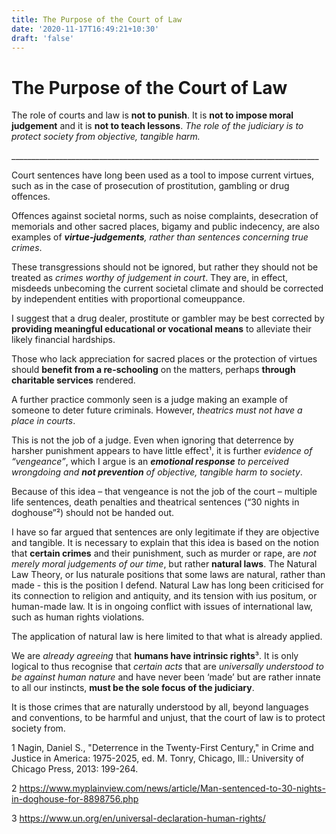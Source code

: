 ```yaml
---
title: The Purpose of the Court of Law
date: '2020-11-17T16:49:21+10:30'
draft: 'false'
---
```

# The Purpose of the Court of Law

The role of courts and law is **not to punish**. It is **not to impose moral judgement** and it is **not to teach lessons**. _The role of the judiciary is to protect society from objective, tangible harm._

\_\_\_\_\_\_\_\_\_\_\_\_\_\_\_\_\_\_\_\_\_\_\_\_\_\_\_\_\_\_\_\_\_\_\_\_\_\_\_\_\_\_\_\_\_\_\_\_\_\_\_\_\_\_\_\_\_\_\_\_\_\_\_\_\_\_\_\_\_\_\_\_\_\_\_\__

Court sentences have long been used as a tool to impose current virtues, such as in the case of prosecution of prostitution, gambling or drug offences. 

Offences against societal norms, such as noise complaints, desecration of memorials and other sacred places, bigamy and public indecency, are also examples of _**virtue-judgements**, rather than sentences concerning true crimes_.

These transgressions should not be ignored, but rather they should not be treated as _crimes worthy of judgement in court_. They are, in effect, misdeeds unbecoming the current societal climate and should be corrected by independent entities with proportional comeuppance.

I suggest that a drug dealer, prostitute or gambler may be best corrected by **providing meaningful educational or vocational means** to alleviate their likely financial hardships.

Those who lack appreciation for sacred places or the protection of virtues should **benefit from a re-schooling** on the matters, perhaps **through charitable services** rendered.

A further practice commonly seen is a judge making an example of someone to deter future criminals. However, _theatrics must not have a place in courts_.

This is not the job of a judge. Even when ignoring that deterrence by harsher punishment appears to have little effect¹, it is further _evidence of “vengeance”_, which I argue is an _**emotional response** to perceived wrongdoing and **not prevention** of objective, tangible harm to society_.

Because of this idea – that vengeance is not the job of the court – multiple life sentences, death penalties and theatrical sentences (“30 nights in doghouse”²) should not be handed out.

I have so far argued that sentences are only legitimate if they are objective and tangible. It is necessary to explain that this idea is based on the notion that **certain crimes** and their punishment, such as murder or rape, are _not merely moral judgements of our time_, but rather **natural laws**. The Natural Law Theory, or Ius naturale positions that some laws are natural, rather than made - this is the position I defend. Natural Law has long been criticised for its connection to religion and antiquity, and its tension with ius positum, or human-made law. It is in ongoing conflict with issues of international law, such as human rights violations.

The application of natural law is here limited to that what is already applied. 

We are _already agreeing_ that **humans have intrinsic rights**³. It is only logical to thus recognise that _certain acts_ that are _universally understood to be against human nature_ and have never been ‘made’ but are rather innate to all our instincts, **must be the sole focus of the judiciary**.

It is those crimes that are naturally understood by all, beyond languages and conventions, to be harmful and unjust, that the court of law is to protect society from.

1 Nagin, Daniel S., "Deterrence in the Twenty-First Century," in Crime and Justice in America: 1975-2025, ed. M. Tonry, Chicago, Ill.: University of Chicago Press, 2013: 199-264. 

2 <https://www.myplainview.com/news/article/Man-sentenced-to-30-nights-in-doghouse-for-8898756.php>

3 <https://www.un.org/en/universal-declaration-human-rights/>
